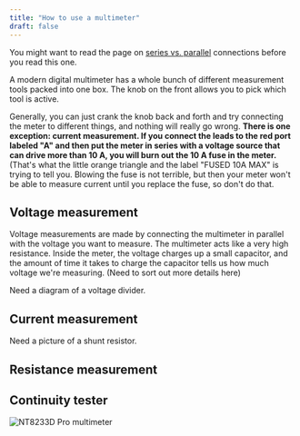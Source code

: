 ```yaml
---
title: "How to use a multimeter"
draft: false
---
```


You might want to read the page on [series vs. parallel](/notes/series-vs-parallel/) connections before you read this one.

A modern digital multimeter has a whole bunch of different measurement tools packed into one box. The knob on the front allows you to pick which tool is active.

Generally, you can just crank the knob back and forth and try connecting the meter to different things, and nothing will really go wrong. **There is one exception: current measurement. If you connect the leads to the red port labeled "A" and then put the meter in series with a voltage source that can drive more than 10 A, you will burn out the 10 A fuse in the meter.** (That's what the little orange triangle and the label "FUSED 10A MAX" is trying to tell you. Blowing the fuse is not terrible, but then your meter won't be able to measure current until you replace the fuse, so don't do that.

## Voltage measurement

Voltage measurements are made by connecting the multimeter in parallel with the voltage you want to measure. The multimeter acts like a very high resistance. Inside the meter, the voltage charges up a small capacitor, and the amount of time it takes to charge the capacitor tells us how much voltage we're measuring. (Need to sort out more details here)

Need a diagram of a voltage divider.

## Current measurement

Need a picture of a shunt resistor.

## Resistance measurement

## Continuity tester

![NT8233D Pro multimeter](/img/nt8233d-pro-multimeter.jpg)
